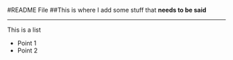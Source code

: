 #README File
##This is where I add some stuff that **needs to be said**

***

This is a list

* Point 1
* Point 2
   